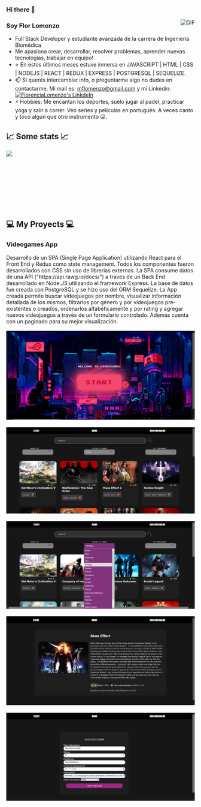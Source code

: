 ### Hi there 👋


<img align="right" alt="GIF" src="https://raw.githubusercontent.com/JoeyBling/JoeyBling/master/pic/pusheencode.gif" />

### Soy Flor Lomenzo

- Full Stack Developer y estudiante avanzada de la carrera de Ingeniería Biomédica
- Me apasiona crear, desarrollar, resolver problemas, aprender nuevas tecnologías, trabajar en equipo!
- ⭐ En estos últimos meses estuve inmersa en JAVASCRIPT | HTML | CSS | NODEJS | REACT | REDUX | EXPRESS | POSTGRESQL | SEQUELIZE. 
- 📫 Si querés intercambiar info, o preguntarme algo no dudes en contactarme. Mi mail es: mflomenzo@gmail.com y mi Linkedin: 
<a href="https://www.linkedin.com/in/florencialomenzo/"><img alt="FlorenciaLomenzo's LinkdeIn" width="22px" src="https://cdn.jsdelivr.net/npm/simple-icons@v3/icons/linkedin.svg" /></a>
- ⚡ Hobbies: Me encantan los deportes, suelo jugar al padel, practicar yoga y salir a correr. Veo series y peliculas en portugués. A veces canto y toco algún que otro instrumento 😜.

<h2> 📈 Some stats 📈</h2>
<img align="left" src="https://github-readme-stats.vercel.app/api?username=florencialomenzo&show_icons=true&theme=dracula" />
</br></br></br></br></br></br></br></br></br>

<h2>💻 My Proyects 💻</h2>
  
<h3><strong> Videogames App</strong> </h3>
 Desarrollo de un SPA (Single Page Application) utilizando React para el Front End y
  Redux como state management. Todos los componentes fueron desarrollados con CSS
  sin uso de librerias externas.
  La SPA consume datos de una API ("https://api.rawg.io/docs/") a traves de un
  Back End desarrollado en Node.JS utilizando el framework Express. La base de datos fue creada con PostgreSQL y se hizo uso del ORM Sequelize. 
  La App creada permite buscar videojuegos por nombre, visualizar información detallada de los mismos, filtrarlos por género y por videojuegos pre-existentes o creados, ordenarlos alfabéticamente y por rating y agregar nuevos videojuegos a través de un formulario controlado. Además cuenta con un paginado para su mejor visualización.
</br></br>
<img src="https://github.com/florencialomenzo/florencialomenzo/blob/main/VideogamesLanding.png?raw=true"/>
</br></br>
<img src="https://github.com/florencialomenzo/florencialomenzo/blob/main/ShowVideogames.png?raw=true"/>
</br></br>
<img src="https://github.com/florencialomenzo/florencialomenzo/blob/main/FilterbyGenres.png?raw=true"/>
</br></br>
<img src="https://github.com/florencialomenzo/florencialomenzo/blob/main/VideogamesDetail.png?raw=true"/>
</br></br>
<img src="https://github.com/florencialomenzo/florencialomenzo/blob/main/AddVideogames.png?raw=true"/>
</br></br>

